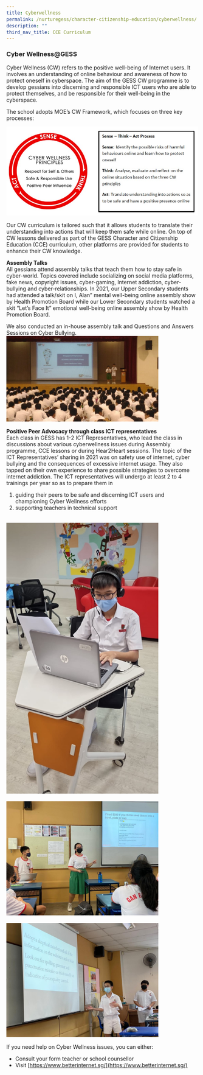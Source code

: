 ```yaml
---
title: Cyberwellness
permalink: /nurturegess/character-citizenship-education/cyberwellness/
description: ""
third_nav_title: CCE Curriculum
---
```

### Cyber Wellness@GESS

Cyber Wellness (CW) refers to the positive well-being of Internet users. It involves an understanding of online behaviour and awareness of how to protect oneself in cyberspace. The aim of the GESS CW programme is to develop gessians into discerning and responsible ICT users who are able to protect themselves, and be responsible for their well-being in the cyberspace.

The school adopts MOE’s CW Framework, which focuses on three key processes:

![Cyberwellness Framework](/images/Cyberwellness-Framework.png)

Our CW curriculum is tailored such that it allows students to translate their understanding into actions that will keep them safe while online. On top of CW lessons delivered as part of the GESS Character and Citizenship Education (CCE) curriculum, other platforms are provided for students to enhance their CW knowledge.

**Assembly Talks**  
All gessians attend assembly talks that teach them how to stay safe in cyber-world. Topics covered include socializing on social media platforms, fake news, copyright issues, cyber-gaming, Internet addiction, cyber-bullying and cyber-relationships. In 2021, our Upper Secondary students had attended a talk/skit on I, Alan” mental well-being online assembly show by Health Promotion Board while our Lower Secondary students watched a skit “Let’s Face It” emotional well-being online assembly show by Health Promotion Board.

We also conducted an in-house assembly talk and Questions and Answers Sessions on Cyber Bullying.
<br>
<img src="/images/Assembly-Talks-1024x576.jpeg" 
         style="width:400px"
	/>
<br>


**Positive Peer Advocacy through class ICT representatives**  
Each class in GESS has 1-2 ICT Representatives, who lead the class in discussions about various cyberwellness issues during Assembly programme, CCE lessons or during Hear2Heart sessions. The topic of the ICT Representatives’ sharing in 2021 was on safety use of internet, cyber bullying and the consequences of excessive internet usage. They also tapped on their own experience to share possible strategies to overcome internet addiction. The ICT representatives will undergo at least 2 to 4 trainings per year so as to prepare them in

1.  guiding their peers to be safe and discerning ICT users and championing Cyber Wellness efforts
2.  supporting teachers in technical support


<br>
<img src="/images/IMG-20210713-WA0023.jpeg" 
         style="width:400px"
	/>
<br><br>
<img src="/images/WhatsApp-Image-2021-09-07.jpeg" 
         style="width:400px"
	/>
<br><br>
<img src="/images/WhatsApp-Image-2021-09-07_2.jpeg" 
         style="width:400px"
	/>
<br>


If you need help on Cyber Wellness issues, you can either:

*   Consult your form teacher or school counsellor
*   Visit [https://www.betterinternet.sg/](https://www.betterinternet.sg/)